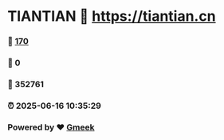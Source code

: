 # TIANTIAN :link: https://tiantian.cn 
### :page_facing_up: [170](https://tiantian.cn/tag.html) 
### :speech_balloon: 0 
### :hibiscus: 352761 
### :alarm_clock: 2025-06-16 10:35:29 
### Powered by :heart: [Gmeek](https://github.com/Meekdai/Gmeek)
